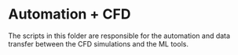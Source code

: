 # Automation + CFD

The scripts in this folder are responsible for the automation and data transfer between the CFD simulations and the ML tools.

